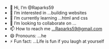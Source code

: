 - 👋 Hi, I’m @Raparks59
- 👀 I’m interested in ...building websites
- 🌱 I’m currently learning ...html and css
- 💞️ I’m looking to collaborate on ...
- 📫 How to reach me ...Raparks59@gmail.com
- 😄 Pronouns: ...he
- ⚡ Fun fact: ...Life is fun if you laugh at yourself

<!---
Raparks59/Raparks59 is a ✨ special ✨ repository because its `README.md` (this file) appears on your GitHub profile.
You can click the Preview link to take a look at your changes.
--->

